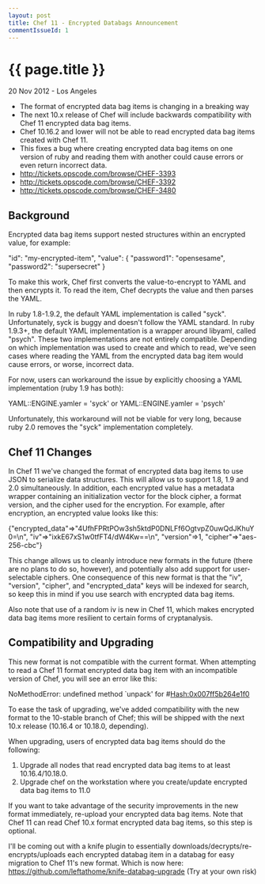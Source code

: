 ```yaml
---
layout: post
title: Chef 11 - Encrypted Databags Announcement
commentIssueId: 1
---
```


{{ page.title }}
================
<p class="meta">20 Nov 2012 - Los Angeles</p>

* The format of encrypted data bag items is changing in a breaking way
* The next 10.x release of Chef will include backwards compatibility with Chef 11 encrypted data bag items.
* Chef 10.16.2 and lower will not be able to read encrypted data bag items created with Chef 11.
* This fixes a bug where creating encrypted data bag items on one version of ruby and reading them with another could cause errors or even return incorrect data.
* http://tickets.opscode.com/browse/CHEF-3393
* http://tickets.opscode.com/browse/CHEF-3392
* http://tickets.opscode.com/browse/CHEF-3480


## Background
Encrypted data bag items support nested structures within an encrypted value, for example:

"id": "my-encrypted-item",
"value": {
  "password1": "opensesame",
  "password2": "supersecret"
}

To make this work, Chef first converts the value-to-encrypt to YAML and then encrypts it. To read the item, Chef decrypts the value and then parses the YAML.

In ruby 1.8-1.9.2, the default YAML implementation is called "syck". Unfortunately, syck is buggy and doesn't follow the YAML standard. In ruby 1.9.3+, the default YAML implementation is a wrapper around libyaml, called "psych". These two implementations are not entirely compatible. Depending on which implementation was used to create and which to read, we've seen cases where reading the YAML from the encrypted data bag item would cause errors, or worse, incorrect data.

For now, users can workaround the issue by explicitly choosing a YAML implementation (ruby 1.9 has both):

  YAML::ENGINE.yamler = 'syck'
or
  YAML::ENGINE.yamler = 'psych'

Unfortunately, this workaround will not be viable for very long, because ruby 2.0 removes the "syck" implementation completely.

## Chef 11 Changes
In Chef 11 we've changed the format of encrypted data bag items to use JSON to serialize data structures. This will allow us to support 1.8, 1.9 and 2.0 simultaneously. In addition, each encrypted value has a metadata wrapper containing an initialization vector for the block cipher, a format version, and the cipher used for the encryption. For example, after encryption, an encrypted value looks like this:

{"encrypted_data"=>"4UfhFPRtPOw3sh5ktdP0DNLFf6OgtvpZ0uwQdJKhuY0=\n",
 "iv"=>"ixkE67xS1w0tfFT4/dW4Kw==\n",
 "version"=>1,
 "cipher"=>"aes-256-cbc"}

This change allows us to cleanly introduce new formats in the future (there are no plans to do so, however), and potentially also add support for user-selectable ciphers. One consequence of this new format is that the "iv", "version", "cipher", and "encrypted_data" keys will be indexed for search, so keep this in mind if you use search with encrypted data bag items.

Also note that use of a random iv is new in Chef 11, which makes encrypted data bag items more resilient to certain forms of cryptanalysis.

## Compatibility and Upgrading
This new format is not compatible with the current format. When attempting to read a Chef 11 format encrypted data bag item with an incompatible version of Chef, you will see an error like this:

NoMethodError: undefined method `unpack' for #<Hash:0x007ff5b264e1f0>

To ease the task of upgrading, we've added compatibility with the new format to the 10-stable branch of Chef; this will be shipped with the next 10.x release (10.16.4 or 10.18.0, depending).

When upgrading, users of encrypted data bag items should do the following:
1. Upgrade all nodes that read encrypted data bag items to at least 10.16.4/10.18.0.
2. Upgrade chef on the workstation where you create/update encrypted data bag items to 11.0

If you want to take advantage of the security improvements in the new format immediately, re-upload your encrypted data bag items. Note that Chef 11 can read Chef 10.x format encrypted data bag items, so this step is optional.

I'll be coming out with a knife plugin to essentially downloads/decrypts/re-encrypts/uploads each encrypted databag item in a databag for easy migration to Chef 11's new format. Which is now here: https://github.com/leftathome/knife-databag-upgrade (Try at your own risk)